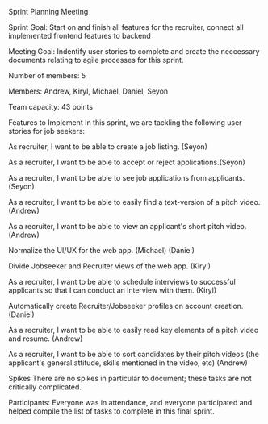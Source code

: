 Sprint Planning Meeting 

Sprint Goal: Start on and finish all features for the recruiter, connect all implemented frontend features to backend 

Meeting Goal: Indentify user stories to complete and create the neccessary documents relating to agile processes for this sprint.

Number of members: 5 

Members: Andrew, Kiryl, Michael, Daniel, Seyon 

Team capacity: 43 points

Features to Implement In this sprint, we are tackling the following user stories for job seekers:

As recruiter, I want to be able to create a job listing. (Seyon)

As a recruiter, I want to be able to accept or reject applications.(Seyon)

As a recruiter, I want to be able to see job applications from applicants. (Seyon)

As a recruiter, I want to be able to easily find a text-version of a pitch video. (Andrew)

As a recruiter, I want to be able to view an applicant's short pitch video. (Andrew)

Normalize the UI/UX for the web app. (Michael) (Daniel)

Divide Jobseeker and Recruiter views of the web app. (Kiryl)

As a recruiter, I want to be able to schedule interviews to successful applicants so that I can conduct an interview with them. (Kiryl)

Automatically create Recruiter/Jobseeker profiles on account creation. (Daniel)

As a recruiter, I want to be able to easily read key elements of a pitch video and resume. (Andrew)

As a recruiter, I want to be able to sort candidates by their pitch videos (the applicant's general attitude, skills mentioned in the video, etc) (Andrew)

Spikes There are no spikes in particular to document; these tasks are not critically complicated.

Participants: Everyone was in attendance, and everyone participated and helped compile the list of tasks to complete in this final sprint.
